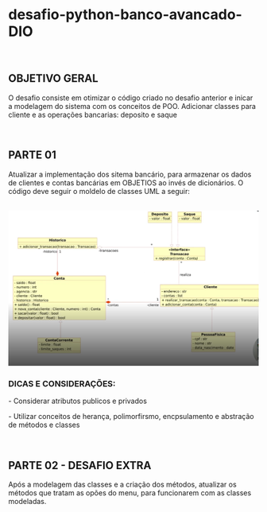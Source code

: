 <h1>desafio-python-banco-avancado-DIO</h1>
<br>
<h2>OBJETIVO GERAL</h2>
<p>O desafio consiste em otimizar o código criado no desafio anterior e inicar a modelagem do sistema com os conceitos de POO. Adicionar classes para cliente e as operações bancarias: deposito e saque</p>
<br>
<h2>PARTE 01</h2>
<p>Atualizar a implementação dos sitema bancário, para armazenar os dados de clientes e contas bancárias em OBJETIOS ao invés de dicionários. O código deve seguir o moldelo de classes UML a seguir:</p>
<br>
<img src="/img/UML desafio banco.png">
<br>
<h3>DICAS E CONSIDERAÇÕES:</h3>
<p>- Considerar atributos publicos e privados</p>
<p>- Utilizar conceitos de herança, polimorfirsmo, encpsulamento e abstração de métodos e classes</p>
<br>
<h2>PARTE 02 - DESAFIO EXTRA</h2>
<p>Após a modelagem das classes e a criação dos métodos, atualizar os métodos que tratam as opões do menu, para funcionarem com as classes modeladas.</p>
